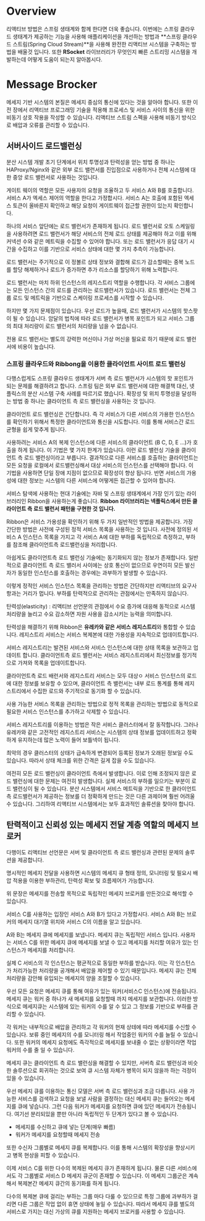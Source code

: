 # Overview

리액티브 방법은 스프링 생태계와 함께 한다면 더욱 좋습니다. 이번에는 스프링 클라우드 생태계가 제공하는 기능을 사용해 애플리케이션을 개선하는 방법과 **스프링 클라우드 스트림(Spring Cloud Stream)**을 사용해 완전한 리액티브 시스템을 구축하는 방법을 배울것 입니다. 또한 **RSocket** 라이브러리가 무엇인지 빠른 스트리밍 시스템을 개발하는데 어떻게 도움이 되는지 알아봅시다. 

#  Message Brocker 

메세지 기반 시스템의 본질은 메세지 중심의 통신에 있다는 것을 알아야 합니다. 또한 이전 장에서 리액티브 프로그래밍 기술을 적용해 프로세스 및 서비스 사이의 통신을 위한 비동기 상호 작용을 작성할 수 있습니다. 리액티브 스트림 스펙을 사용해 비동기 방식으로 배압과 오류를 관리할 수 있습니다. 

## 서버사이드 로드밸런싱

분산 시스템 개발 초기 단계에서 위치 투명성과 탄력성을 얻는 방법 중 하나는 HAProxy/Nginx와 같은 외부 로드 밸런서를 진입점으로 사용하거나 전체 시스템에 대한 중앙 로드 밸런서로 사용하는 것입니다. 

게이트 웨이의 역할은 모든 사용자의 요청을 조율하고 두 서비스 A와 B를 호출합니다. 서비스 A가 엑세스 제어의 역할을 한다고 가정합시다. 서비스 A는 호출에 포함된 엑세스 토큰이 올바른지 확인하고 해당 요청이 게이트웨이 접근할 권한이 있는지 확인합니다.

하나의 서비스 앞단에는 로드 밸런서가 존재하게 됩니다. 로드 밸런서로 오토 스케일링을 사용하려면 로드 밸런서가 해당 서비스의 전체 로드 상태를 제공해야 하고 이를 위해 커넥션 수와 같은 메트릭을 수집할 수 있어야 합니다. 또는 로드 밸런서가 응답 대기 시간을 수집하고 이를 기반으로 서비스 상태에 대한 몇 가지 추측이 가능합니다.

로드 밸런서는 주기적으로 이 정볼르 상태 정보와 결합해 로드가 감소할때는 중복 노드를 할당 해제하거나 로드가 증가하면 추가 리소스를 할당하기 위해 노력합니다. 

로드 밸런서는 마치 하위 인스턴스의 레지스트리 역할을 수행합니다. 각 서비스 그룹에는 모든 인스턴스 간의 로드를 관리하는 로드밸런서가 있습니다. 로드 밸런서는 전체 그룹 로드 및 메트릭을 기반으로 스케이링 프로세스를 시작할 수 있습니다. 

하지만 몇 가지 문제점이 있습니다. 우선 로드가 높을때, 로드 밸런서가 시스템의 핫스팟이 될 수 있습니다. 암달의 법칙에 따라 로드 밸런서가 병목 포인트가 되고 서비스 그룹의 최대 처리량이 로드 밸런서의 처리량을 넘을 수 없습니다. 

전용 로드 밸런서는 별도의 강력한 머신이나 가상 머신을 필요로 하기 때문에 로드 밸런서에 비용이 높습니다. 

### 스프링 클라우드와 Ribbong을 이용한 클라이언트 사이트 로드 밸런싱

다행스럽게도 스프링 클라우드 생태계가 서버 측 로드 밸런서가 시스템의 핫 포인트가 되는 문제를 해결하려고 합니다. 스프링 팀은 외부 로드 밸런서에 대한 해결책 대신, 넷플릭스의 분산 시스템 구축 사례를 따르기로 했습니다. 확장성 및 위치 투명성을 달성하는 방법 중 하나는 클라이언트 측 로드 밸런싱을 사용하는 것 입니다. 

클라이언트 로드 밸런싱은 간단합니다. 즉 각 서비스가 다른 서비스의 가용한 인스턴스를 확인하기 위해서 특정한 클라이언트와 통신을 시도합니다. 이를 통해 서비스간 로드 균형을 쉽게 맞추게 됩니다. 

사용하려는 서비스 A의 복제 인스턴스에 다른 서비스의 클라이언트 (B C, D, E ...)가 호출을 하게 됩니다. 이 기법은 몇 가지 한계가 있습니다. 이런 로드 밸런싱 기술을 클라이언트 측 로드 밸런싱이라고 부릅니다. 결과적으로 다른 서비스를 호출하는 클라이언트는 모든 요청을 로컬에서 로드밸런싱해서 대상 서비스의 인스턴스를 선택해야 합니다. 이 기법을 사용하면 단일 장애 지점이 없으므로 확장성이 향상 됩니다. 반면 서비스의 가용성에 대한 정보는 시스템의 다른 서비스에 어떻게든 접근할 수 있어야 합니다. 

서비스 탐색에 사용하는 현대 기술에는 자바 및 스프링 생태계에서 가장 인기 있는 라이브러리인 Ribbon을 사용하는게 좋습니다. **Ribbon 라이브러리는 넥플릭스에서 만든 클라이언트 측 로드 밸런서 패턴을 구현한 것 입니다.** 

Ribbon은 서비스 가용성을 확인하기 위해 두 가지 일반적인 방법을 제공합니다. 가장 간단한 방법은 사전에 구성된 정적 서비스 목록을 사용하는 것 입니다. 사전에 정의된 서비스 A 인스턴스 목록을 가지고 각 서비스 A에 대한 부하를 독립적으로 측정하고, 부하를 참조해 클라이언트측 로드밸런싱을 처리합니다. 

아쉽게도 클라이언트측 로드 밸런싱 기술에는 동기화되지 않는 정보가 존재합니다. 일반적으로 클라이언트 측 로드 밸러서 사이에는 상호 통신이 없으므로 우연이히 모든 발신자가 동일한 인스턴스를 호출하는 경우에는 과부하가 발생할 수 있습니다. 

이렇게 정적인 서비스 인스턴스 목록을 관리하는 방법은 간단하지만 리액티브의 요구사항과는 거리가 멉니다. 부하를 탄력적으로 관리하는 관점에서는 만족하지 않습니다. 

탄력성(elasticity)
: 리액티브 선언문의 관점에서 수요 증가에 대응해 동적으로 시스템 처리량을 늘리고 수요 감소하면 자원 사용을 감소시키는 능력을 의미합니다. 

탄력성을 해결하기 위해 Ribbon은 **유레카와 같은 서비스 레지스트리**와 통합할 수 있습니다. 레지스트리 서비스는 서비스 복제본에 대한 가용성을 지속적으로 업데이트합니다. 

서비스 레지스트리는 발견된 서비스와 서비스 인스턴스에 대한 상태 목록을 보관하고 업데이트 합니다. 클라이언트측 로드 밸런서는 서비스 레지스트리에서 최신정보를 정기적으로 가져와 목록을 업데이트합니다. 

클라이언트측 로드 배런서와 레지스트리 서비스는 모두 대상ㅇ 서비스 인스턴스의 로드에 대한 정보를 보유할 수 있으며, 클라이언트 측 밸런서는 내부 로드 통계를 통해 레지스트리에서 수집한 로드와 주기적으로 동기화 할 수 있습니다. 

사용 가능한 서비스 목록을 관리하는 방법으로 정적 목록을 관리하는 방법으로 동적으로 필요한 서비스 인스턴스를 추가하고 삭제할 수 있습니다. 

서비스 레지스트리를 이용하는 방법은 작은 서비스 클러스터에서 잘 동작합니다. 그러나 유레카와 같은 고전적인 레지스트리 서비스는 시스템의 상태 정보를 업데이트하고 정확하게 유지하는데 많은 노력이 들어 보틀넥이 됩니다. 

최악의 경우 클러스터의 상태가 급속하게 변경되어 등록된 정보가 오래된 정보일 수도 있습니다. 따라서 상태 체크를 위한 간격은 길게 잡을 수도 있습니다. 

여전히 모든 로드 밸런싱이 클라이언트 측에서 발생합니다. 이로 인해 조정되지 않은 로드 밸런싱에 대한 문제는 여전히 발생합니다. 실제 서비스의 부하를 일으키는 부분이 로드 밸런싱이 될 수 있습니다. 분산 시스템에서 서비스 메트릭을 기반으로 한 클라이언트 측 로드밸런서가 제공하는 정보를 더 정확하게 만드는 것은 다른 과제이며 훨씬 어려울 수 있습니다. 그리하여 리액티브 시스템에서는 보두 효과적인 솔류션을 찾아야 합니다. 

## 탄력적이고 신뢰성 있는 메세지 전달 계층 역할의 메세지 브로커

다행이도 리액티브 선언문은 서버 및 클라이언트 측 로드 밸런싱과 관련된 문제의 솔루션을 제공합니다. 

명시적인 메세지 전달을 사용하면 시스템의 메세지 큐 형태 정의, 모니터링 및 필요시 배압 적용을 이용한 부하관리, 탄력성 확보 및 흐름제어가 가능합니다.

위 문장은 메세지를 전송할 목적으로 독립적인 메세지 브로커를 만든것으로 해석할 수 있습니다. 

서비스 C를 사용하는 입장인 서비스 A와 B가 있다고 가정합시다. 서비스 A와 B는 브로커의 메세지 대기열 위치와 서비스 C의 이름을 알고 있습니다.

A와 B는 메세지 큐에 메세지를 보냅니다. 메세지 큐는 독립적인 서비스 입니다. 사용자는 서비스 C를 위한 메세지 큐에 메세지를 보낼 수 있고 메세지를 처리할 여유가 있는 인스턴스가 메세지를 처리합니다. 

실제 C 서비스의 각 인스턴스는 평균적으로 동일한 부하를 받습니다. 이는 각 인스턴스가 처리가능한 처리량을 공개해서 배압을 제어할 수 있기 때문입니다. 메세지 큐는 전체 처리량을 감안해 유입되는 메세지의 양을 조절할 수 있습니다. 

우선 모든 요청은 메세지 큐를 통해 여유가 있는 워커(서비스C 인스턴스)에 전송됩니다. 메세지 큐는 워커 중 하나가 새 메세지를 요청할때 까지 메세지를 보관합니다. 이러한 방식으로 메세지큐는 시스템에 있는 워커의 수를 알 수 있고 그 정보를 기반으로 부하를 관리할 수 있습니다. 

각 워커는 내부적으로 배압을 관리하고 각 워커의 현재 상테에 따라 메세지를 수신할 수 있습니다. 보류 중인 메세지의 수를 모니터링 해서 작업중인 워커의 수를 늘릴 수 있습니다. 또한 워커의 메세지 요청에도 즉각적으로 메세지를 보내줄 수 없는 상황이라면 작업 워커의 수를 줄 일 수 있습니다. 

메세지 큐는 클라이언트 측 로드 밸런싱을 해결할 수 있지만, 서버측 로드 밸런싱과 비슷한 솔루션으로 회귀하는 것으로 보여 큐 시스템 자체가 병목이 되지 않을까 하는 걱정이 있을 수 있습니다. 

우선 메세지 큐를 이용하는 통신 모델은 서버 측 로드 밸런싱과 조금 다릅니다. 사용 가능한 서비스를 검색하고 요청을 보낼 사람을 결정하는 대신 메세지 큐는 들어오는 메세지를 큐에 넣습니다.  그런 다음 워커가 메세지를 요청하면 큐에 있던 메세지가 전송됩니다. 여기선 분리되있을 뿐만 아니라 독립적인 두 단계가 있다고 볼 수 있습니다. 

* 메세지를 수신하고 큐에 넣는 단계(매우 빠름)
* 워커가 메세지를 요청할때 메세지 전송

또한 수신자 그룹별로 메세지 큐를 복제합니다. 이를 통해 시스템의 확장성을 향상시키고 병목 현상을 피할 수 있습니다. 

이제 서비스 C를 위한 다수의 복제된 메세지 큐가 존재하게 됩니다. 물론 다른 서비스에서도 각 그룹별로 서비스 D 메세지 큐군이 존재할 수 있습니다.  이 메세지 그룹군은 계속해서 복제본간 메세지 큐간의 동기화를 하게 됩니다. 

다수의 복제본 큐에 걸리는 부하는 그룹 마다 다룰 수 있으므로 특정 그룹에 과부하가 걸리면 다른 그룹은 작업 없이 휴면 상태에 놓일 수 있습니다. 따라서 메세지 큐를 별도의 서비스로 가지는 대신 가상의 큐를 지원하는 메세지 브로커를 사용할 수 있습니다. 





<!--stackedit_data:
eyJoaXN0b3J5IjpbLTY0ODI2NTk4OCwtMTk1NzY4NzYwOSwxMz
U4NDY2MzY4LC0xODA5MDY4NzIsLTQzNDU5NDAxMywxMTA3ODY5
MjcwLC0xNDE2NTY0MjYsLTY5NDY2NzI4LDE0MjUwODc3MTgsLT
Q2MjEyMDg0NSwtNjg3NDU3MDksOTkyMzM0NTMsLTIxNjIyNTg3
OCw3Mjc2MTgwNDIsNzE5OTYwOTU4LC04MzUxODA3MTMsLTE3OD
kxMzk4MDksMTY5NTI2MjI0LC0xNTIxOTE1LDE1NTE0MjAyMDRd
fQ==
-->